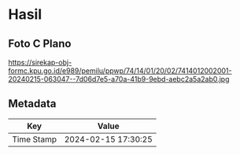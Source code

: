 # Hasil

## Foto C Plano

https://sirekap-obj-formc.kpu.go.id/e989/pemilu/ppwp/74/14/01/20/02/7414012002001-20240215-063047--7d06d7e5-a70a-41b9-9ebd-aebc2a5a2ab0.jpg


## Metadata

| Key        | Value               |
| ---------- | ------------------- |
| Time Stamp | 2024-02-15 17:30:25 |



